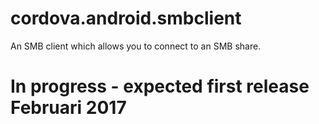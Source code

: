 # cordova.android.smbclient
An SMB client which allows you to connect to an SMB share.

# In progress - expected first release Februari 2017
